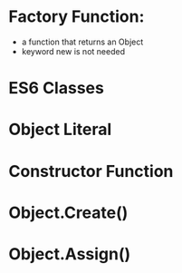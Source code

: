 # Factory Function:

- a function that returns an Object
- keyword new is not needed

# ES6 Classes

# Object Literal

# Constructor Function

# Object.Create()

# Object.Assign()
